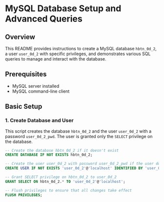 # MySQL Database Setup and Advanced Queries

## Overview
This README provides instructions to create a MySQL database `hbtn_0d_2`, a user `user_0d_2` with specific privileges, and demonstrates various SQL queries to manage and interact with the database.

## Prerequisites
- MySQL server installed
- MySQL command-line client

## Basic Setup

### 1. Create Database and User
This script creates the database `hbtn_0d_2` and the user `user_0d_2` with a password `user_0d_2_pwd`. The user is granted only the `SELECT` privilege on the database.

```sql
-- Create the database hbtn_0d_2 if it doesn't exist
CREATE DATABASE IF NOT EXISTS hbtn_0d_2;

-- Create the user user_0d_2 with password user_0d_2_pwd if the user doesn't exist
CREATE USER IF NOT EXISTS 'user_0d_2'@'localhost' IDENTIFIED BY 'user_0d_2_pwd';

-- Grant SELECT privilege on hbtn_0d_2 to user_0d_2
GRANT SELECT ON hbtn_0d_2.* TO 'user_0d_2'@'localhost';

-- Flush privileges to ensure that all changes take effect
FLUSH PRIVILEGES;

